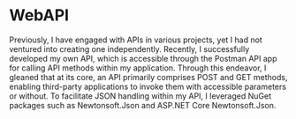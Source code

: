 # WebAPI

Previously, I have engaged with APIs in various projects, yet I had not ventured into creating one independently. Recently, I successfully developed my own API, which is accessible through the Postman API app for calling API methods within my application. Through this endeavor, I gleaned that at its core, an API primarily comprises POST and GET methods, enabling third-party applications to invoke them with accessible parameters or without. To facilitate JSON handling within my API, I leveraged NuGet packages such as Newtonsoft.Json and ASP.NET Core Newtonsoft.Json.
